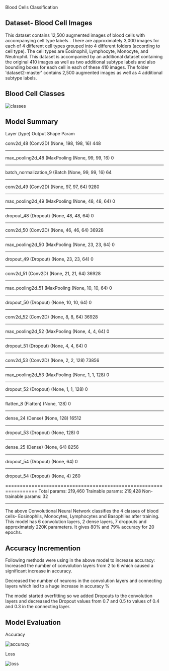 Blood Cells Classification

## Dataset- Blood Cell Images

This dataset contains 12,500 augmented images of blood cells with accompanying cell type labels . There are approximately 3,000 images for each of 4 different cell types grouped into 4 different folders (according to cell type). 
The cell types are Eosinophil, Lymphocyte, Monocyte, and Neutrophil. This dataset is accompanied by an additional dataset containing the original 410 images as well as two additional subtype labels and also bounding boxes for each cell in each of these 410 images.
 The folder 'dataset2-master' contains 2,500 augmented images as well as 4 additional subtype labels.

## Blood Cell Classes
![classes](https://user-images.githubusercontent.com/73905298/110814496-80fec500-82af-11eb-8b07-c62aaa33847b.jpg)


## Model Summary 

Layer (type)                 Output Shape              Param 

conv2d_48 (Conv2D)           (None, 198, 198, 16)      448       
_________________________________________________________________
max_pooling2d_48 (MaxPooling (None, 99, 99, 16)        0         
_________________________________________________________________
batch_normalization_9 (Batch (None, 99, 99, 16)        64        
_________________________________________________________________
conv2d_49 (Conv2D)           (None, 97, 97, 64)        9280      
_________________________________________________________________
max_pooling2d_49 (MaxPooling (None, 48, 48, 64)        0         
_________________________________________________________________
dropout_48 (Dropout)         (None, 48, 48, 64)        0         
_________________________________________________________________
conv2d_50 (Conv2D)           (None, 46, 46, 64)        36928     
_________________________________________________________________
max_pooling2d_50 (MaxPooling (None, 23, 23, 64)        0         
_________________________________________________________________
dropout_49 (Dropout)         (None, 23, 23, 64)        0         
_________________________________________________________________
conv2d_51 (Conv2D)           (None, 21, 21, 64)        36928     
_________________________________________________________________
max_pooling2d_51 (MaxPooling (None, 10, 10, 64)        0         
_________________________________________________________________
dropout_50 (Dropout)         (None, 10, 10, 64)        0         
_________________________________________________________________
conv2d_52 (Conv2D)           (None, 8, 8, 64)          36928     
_________________________________________________________________
max_pooling2d_52 (MaxPooling (None, 4, 4, 64)          0         
_________________________________________________________________
dropout_51 (Dropout)         (None, 4, 4, 64)          0         
_________________________________________________________________
conv2d_53 (Conv2D)           (None, 2, 2, 128)         73856     
_________________________________________________________________
max_pooling2d_53 (MaxPooling (None, 1, 1, 128)         0         
_________________________________________________________________
dropout_52 (Dropout)         (None, 1, 1, 128)         0         
_________________________________________________________________
flatten_8 (Flatten)          (None, 128)               0         
_________________________________________________________________
dense_24 (Dense)             (None, 128)               16512     
_________________________________________________________________
dropout_53 (Dropout)         (None, 128)               0         
_________________________________________________________________
dense_25 (Dense)             (None, 64)                8256      
_________________________________________________________________
dropout_54 (Dropout)         (None, 64)                0         
_________________________________________________________________
dropout_54 (Dropout)         (None, 4)                 260

=================================================================
Total params: 219,460
Trainable params: 219,428
Non-trainable params: 32
_________________________________________________________________

The above Convolutional Neural Network classifies the 4 classes of blood cells- Eosinophils, Monocytes, Lymphocytes and Basophiles after training.
This model has 6 convolution layers, 2 dense layers, 7 dropouts and approximately 220K parameters.
It gives 80% and 79% accuracy for 20 epochs.

## Accuracy Incremention

Following methods were using in the above model to increase accuracy:
Increased the number of convolution layers from 2 to 6 which caused a  significant increase in accuracy.

Decreased the number of neurons in the convolution layers and connecting layers which led to a huge increase in accuracy %

The model started overfitting so we added Dropouts to the convolution layers and decreased the Dropout values from 0.7 and 0.5 to values of 0.4 and 0.3 in the connecting layer. 

## Model Evaluation


Accuracy	 

![accuracy](https://user-images.githubusercontent.com/73905298/110814809-d044f580-82af-11eb-8cc5-698b497e984d.jpg)

Loss

![loss](https://user-images.githubusercontent.com/73905298/110814818-d33fe600-82af-11eb-9f7d-57bb4f6ffd65.jpg)



